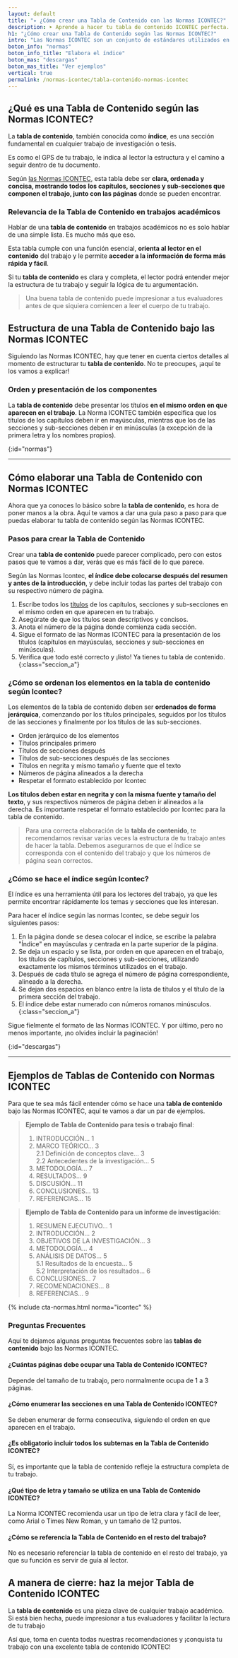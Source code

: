 ```yaml
---
layout: default
title: "✦ ¿Cómo crear una Tabla de Contenido con las Normas ICONTEC?"
description: ➤ Aprende a hacer tu tabla de contenido ICONTEC perfecta.
h1: "¿Cómo crear una Tabla de Contenido según las Normas ICONTEC?"
intro: "Las Normas ICONTEC son un conjunto de estándares utilizados en Colombia para citas y referencias bibliográficas. ¿Sabes cómo hacerlas correctamente?"
boton_info: "normas"
boton_info_title: "Elabora el índice"
boton_mas: "descargas"
boton_mas_title: "Ver ejemplos"
vertical: true
permalink: /normas-icontec/tabla-contenido-normas-icontec
---
```

## ¿Qué es una Tabla de Contenido según las Normas ICONTEC?

La **tabla de contenido**, también conocida como **índice**, es una sección fundamental en cualquier trabajo de investigación o tesis.

Es como el GPS de tu trabajo, le indica al lector la estructura y el camino a seguir dentro de tu documento.

Según [las Normas ICONTEC]({{'normas-icontec'|relative_url}} "Normas Icontec"), esta tabla debe ser **clara, ordenada y concisa, mostrando todos los capítulos, secciones y sub-secciones que componen el trabajo, junto con las páginas** donde se pueden encontrar.

### Relevancia de la Tabla de Contenido en trabajos académicos

Hablar de una **tabla de contenido** en trabajos académicos no es solo hablar de una simple lista. Es mucho más que eso.

Esta tabla cumple con una función esencial, **orienta al lector en el contenido** del trabajo y le permite **acceder a la información de forma más rápida y fácil**.

Si tu **tabla de contenido** es clara y completa, el lector podrá entender mejor la estructura de tu trabajo y seguir la lógica de tu argumentación.

>Una buena tabla de contenido puede impresionar a tus evaluadores antes de que siquiera comiencen a leer el cuerpo de tu trabajo.

## Estructura de una Tabla de Contenido bajo las Normas ICONTEC

Siguiendo las Normas ICONTEC, hay que tener en cuenta ciertos detalles al momento de estructurar tu **tabla de contenido**. No te preocupes, ¡aquí te los vamos a explicar!

### Orden y presentación de los componentes

La **tabla de contenido** debe presentar los títulos **en el mismo orden en que aparecen en el trabajo**. La Norma ICONTEC también especifica que los títulos de los capítulos deben ir en mayúsculas, mientras que los de las secciones y sub-secciones deben ir en minúsculas (a excepción de la primera letra y los nombres propios).
<!-- Anclaje para que la barra fijada no cubra el siguiente subtítulo -->
{:id="normas"}

----

## Cómo elaborar una Tabla de Contenido con Normas ICONTEC

Ahora que ya conoces lo básico sobre la **tabla de contenido**, es hora de poner manos a la obra. Aquí te vamos a dar una guía paso a paso para que puedas elaborar tu tabla de contenido según las Normas ICONTEC.

### Pasos para crear la Tabla de Contenido

Crear una **tabla de contenido** puede parecer complicado, pero con estos pasos que te vamos a dar, verás que es más fácil de lo que parece.

Según las Normas Icontec, **el índice debe colocarse después del resumen y antes de la introducción**, y debe incluir todas las partes del trabajo con su respectivo número de página.

1. Escribe todos los [títulos]({{'titulos-trabajo-escrito'|relative_url}} "Títulos") de los capítulos, secciones y sub-secciones en el mismo orden en que aparecen en tu trabajo.
2. Asegúrate de que los títulos sean descriptivos y concisos.
3. Anota el número de la página donde comienza cada sección.
4. Sigue el formato de las Normas ICONTEC para la presentación de los títulos (capítulos en mayúsculas, secciones y sub-secciones en minúsculas).
5. Verifica que todo esté correcto y ¡listo! Ya tienes tu tabla de contenido.
{:class="seccion_a"}

### ¿Cómo se ordenan los elementos en la tabla de contenido según Icontec?

Los elementos de la tabla de contenido deben ser **ordenados de forma jerárquica**, comenzando por los títulos principales, seguidos por los títulos de las secciones y finalmente por los títulos de las sub-secciones.

- Orden jerárquico de los elementos
- Títulos principales primero
- Títulos de secciones después
- Títulos de sub-secciones después de las secciones
- Títulos en negrita y mismo tamaño y fuente que el texto
- Números de página alineados a la derecha
- Respetar el formato establecido por Icontec

**Los títulos deben estar en negrita y con la misma fuente y tamaño del texto**, y sus respectivos números de página deben ir alineados a la derecha. Es importante respetar el formato establecido por Icontec para la tabla de contenido.

>Para una correcta elaboración de la **tabla de contenido**, te recomendamos revisar varias veces la estructura de tu trabajo antes de hacer la tabla. Debemos asegurarnos de que el índice se corresponda con el contenido del trabajo y que los números de página sean correctos.

### ¿Cómo se hace el índice según Icontec?

El índice es una herramienta útil para los lectores del trabajo, ya que les permite encontrar rápidamente los temas y secciones que les interesan.

Para hacer el índice según las normas Icontec, se debe seguir los siguientes pasos:

1. En la página donde se desea colocar el índice, se escribe la palabra "Índice" en mayúsculas y centrada en la parte superior de la página.
2. Se deja un espacio y se lista, por orden en que aparecen en el trabajo, los títulos de capítulos, secciones y sub-secciones, utilizando exactamente los mismos términos utilizados en el trabajo.
3. Después de cada título se agrega el número de página correspondiente, alineado a la derecha.
4. Se dejan dos espacios en blanco entre la lista de títulos y el título de la primera sección del trabajo.
5. El índice debe estar numerado con números romanos minúsculos.
{:class="seccion_a"}

Sigue fielmente el formato de las Normas ICONTEC. Y por último, pero no menos importante, ¡no olvides incluir la paginación!
<!-- Anclaje para que la barra fijada no cubra el siguiente subtítulo -->
{:id="descargas"}

----

## Ejemplos de Tablas de Contenido con Normas ICONTEC

Para que te sea más fácil entender cómo se hace una **tabla de contenido** bajo las Normas ICONTEC, aquí te vamos a dar un par de ejemplos.

>**Ejemplo de Tabla de Contenido para tesis o trabajo final**:
>1. INTRODUCCIÓN... 1
>2. MARCO TEÓRICO... 3  
>   2.1 Definición de conceptos clave... 3  
>   2.2 Antecedentes de la investigación... 5  
>3. METODOLOGÍA... 7
>4. RESULTADOS... 9
>5. DISCUSIÓN... 11
>6. CONCLUSIONES... 13
>7. REFERENCIAS... 15

>**Ejemplo de Tabla de Contenido para un informe de investigación**:
>1. RESUMEN EJECUTIVO... 1
>2. INTRODUCCIÓN... 2
>3. OBJETIVOS DE LA INVESTIGACIÓN... 3
>4. METODOLOGÍA... 4
>5. ANÁLISIS DE DATOS... 5  
>   5.1 Resultados de la encuesta... 5  
>   5.2 Interpretación de los resultados... 6  
>6. CONCLUSIONES... 7
>7. RECOMENDACIONES... 8
>8. REFERENCIAS... 9

{% include cta-normas.html norma="icontec" %}

### Preguntas Frecuentes

Aquí te dejamos algunas preguntas frecuentes sobre las **tablas de contenido** bajo las Normas ICONTEC.

#### ¿Cuántas páginas debe ocupar una Tabla de Contenido ICONTEC?

Depende del tamaño de tu trabajo, pero normalmente ocupa de 1 a 3 páginas.

#### ¿Cómo enumerar las secciones en una Tabla de Contenido ICONTEC?

Se deben enumerar de forma consecutiva, siguiendo el orden en que aparecen en el trabajo.

#### ¿Es obligatorio incluir todos los subtemas en la Tabla de Contenido ICONTEC?

Sí, es importante que la tabla de contenido refleje la estructura completa de tu trabajo.

#### ¿Qué tipo de letra y tamaño se utiliza en una Tabla de Contenido ICONTEC?

La Norma ICONTEC recomienda usar un tipo de letra clara y fácil de leer, como Arial o Times New Roman, y un tamaño de 12 puntos.

#### ¿Cómo se referencia la Tabla de Contenido en el resto del trabajo?

No es necesario referenciar la tabla de contenido en el resto del trabajo, ya que su función es servir de guía al lector.

## A manera de cierre: haz la mejor Tabla de Contenido ICONTEC

La **tabla de contenido** es una pieza clave de cualquier trabajo académico. Si está bien hecha, puede impresionar a tus evaluadores y facilitar la lectura de tu trabajo

Así que, toma en cuenta todas nuestras recomendaciones y ¡conquista tu trabajo con una excelente tabla de contenido ICONTEC!
